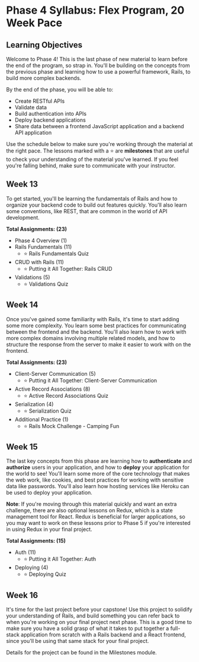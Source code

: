 # Phase 4 Syllabus: Flex Program, 20 Week Pace

## Learning Objectives

Welcome to Phase 4! This is the last phase of new material to learn before the
end of the program, so strap in. You'll be building on the concepts from the
previous phase and learning how to use a powerful framework, Rails, to build
more complex backends.

By the end of the phase, you will be able to:

- Create RESTful APIs
- Validate data
- Build authentication into APIs
- Deploy backend applications
- Share data between a frontend JavaScript application and a backend API application

Use the schedule below to make sure you're working through the material at
the right pace. The lessons marked with a ⭐️ are **milestones** that are useful
to check your understanding of the material you've learned. If you feel you're
falling behind, make sure to communicate with your instructor.

## Week 13

To get started, you'll be learning the fundamentals of Rails and how to organize
your backend code to build out features quickly. You'll also learn some
conventions, like REST, that are common in the world of API development.

**Total Assignments: (23)**

- Phase 4 Overview (1)
- Rails Fundamentals (11)
  - ⭐️ Rails Fundamentals Quiz
- CRUD with Rails (11)
  - ⭐️ Putting it All Together: Rails CRUD
- Validations (5)
  - ⭐️ Validations Quiz

## Week 14

Once you've gained some familiarity with Rails, it's time to start adding some
more complexity. You learn some best practices for communicating between the
frontend and the backend. You'll also learn how to work with more complex
domains involving multiple related models, and how to structure the response
from the server to make it easier to work with on the frontend.

**Total Assignments: (23)**

- Client-Server Communication (5)
  - ⭐️ Putting it All Together: Client-Server Communication
- Active Record Associations (8)
  - ⭐️ Active Record Associations Quiz
- Serialization (4)
  - ⭐️ Serialization Quiz
- Additional Practice (1)
  - ⭐️ Rails Mock Challenge - Camping Fun

## Week 15

The last key concepts from this phase are learning how to **authenticate** and
**authorize** users in your application, and how to **deploy** your application
for the world to see! You'll learn some more of the core technology that makes
the web work, like cookies, and best practices for working with sensitive data
like passwords. You'll also learn how hosting services like Heroku can be used
to deploy your application.

**Note**: If you're moving through this material quickly and want an extra
challenge, there are also optional lessons on Redux, which is a state management
tool for React. Redux is beneficial for larger applications, so you may want to
work on these lessons prior to Phase 5 if you're interested in using Redux in
your final project.

**Total Assignments: (15)**

- Auth (11)
  - ⭐️ Putting it All Together: Auth
- Deploying (4)
  - ⭐️ Deploying Quiz

## Week 16

It's time for the last project before your capstone! Use this project to
solidify your understanding of Rails, and build something you can refer back to
when you're working on your final project next phase. This is a good time to
make sure you have a solid grasp of what it takes to put together a full-stack
application from scratch with a Rails backend and a React frontend, since you'll
be using that same stack for your final project.

Details for the project can be found in the Milestones module.
